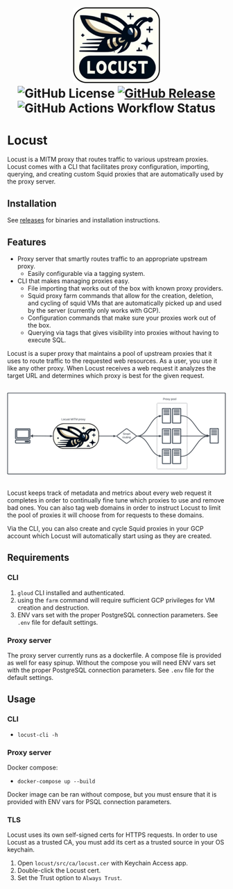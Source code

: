 <h1 align="center">
<img src="https://raw.githubusercontent.com/maxmindlin/locust/main/assets/logo.png" width="200"><br>
<img alt="GitHub License" src="https://img.shields.io/github/license/maxmindlin/locust?style=for-the-badge">
<a href="https://github.com/maxmindlin/locust/releases/latest" target="blank">
  <img alt="GitHub Release" src="https://img.shields.io/github/v/release/maxmindlin/locust?style=for-the-badge">
</a>
<img alt="GitHub Actions Workflow Status" src="https://img.shields.io/github/actions/workflow/status/maxmindlin/locust/ci.yml?style=for-the-badge&label=CI">
</h1>

# Locust

Locust is a MITM proxy that routes traffic to various upstream proxies. Locust comes with a CLI that facilitates proxy configuration, importing, querying, and creating custom Squid proxies that are automatically used by the proxy server.

## Installation

See [releases](https://github.com/maxmindlin/locust/releases/latest) for binaries and installation instructions.

## Features

- Proxy server that smartly routes traffic to an appropriate upstream proxy.
  - Easily configurable via a tagging system.
- CLI that makes managing proxies easy.
  - File importing that works out of the box with known proxy providers.
  - Squid proxy farm commands that allow for the creation, deletion, and cycling of squid VMs that are automatically picked up and used by the server (currently only works with GCP).
  - Configuration commands that make sure your proxies work out of the box.
  - Querying via tags that gives visibility into proxies without having to execute SQL.

Locust is a super proxy that maintains a pool of upstream proxies that it uses to route traffic to the requested web resources. As a user, you use it like any other proxy. When Locust receives a web request it analyzes the target URL and determines which proxy is best for the given request.

<br>
<div align="center">
<img src="https://raw.githubusercontent.com/maxmindlin/locust/main/assets/diagram.png" width="600">
</div>
<br>

Locust keeps track of metadata and metrics about every web request it completes in order to continually fine tune which proxies to use and remove bad ones. You can also tag web domains in order to instruct Locust to limit the pool of proxies it will choose from for requests to these domains.

Via the CLI, you can also create and cycle Squid proxies in your GCP account which Locust will automatically start using as they are created.

## Requirements

### CLI

1. `gloud` CLI installed and authenticated.
2. using the `farm` command will require sufficient GCP privileges for VM creation and destruction.
3. ENV vars set with the proper PostgreSQL connection parameters. See `.env` file for default settings.

### Proxy server

The proxy server currently runs as a dockerfile. A compose file is provided as well for easy spinup. Without the compose you will need ENV vars set with the proper PostgreSQL connection parameters. See `.env` file for the default settings.

## Usage

### CLI

- `locust-cli -h`

### Proxy server

Docker compose:

- `docker-compose up --build`

Docker image can be ran without compose, but you must ensure that it is provided with ENV vars for PSQL connection parameters.

### TLS

Locust uses its own self-signed certs for HTTPS requests. In order to use Locust as a trusted CA, you must add its cert as a trusted source in your OS keychain.

1. Open `locust/src/ca/locust.cer` with Keychain Access app.
2. Double-click the Locust cert.
3. Set the Trust option to `Always Trust`.
